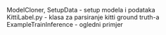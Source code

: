 ModelCloner, SetupData - setup modela i podataka  
KittiLabel.py - klasa za parsiranje kitti ground truth-a  
ExampleTrainInference - ogledni primjer  



